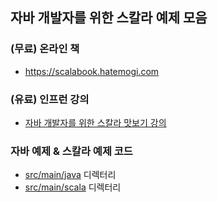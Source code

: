## 자바 개발자를 위한 스칼라 예제 모음

### (무료) 온라인 책

* <https://scalabook.hatemogi.com>

### (유료) 인프런 강의

* [자바 개발자를 위한 스칼라 맛보기 강의](https://inf.run/YPAU)


### 자바 예제 & 스칼라 예제 코드

* [src/main/java](https://github.com/hatemogi/scala-for-java-developers/tree/main/src/main/java) 디렉터리
* [src/main/scala](https://github.com/hatemogi/scala-for-java-developers/tree/main/src/main/scala) 디렉터리